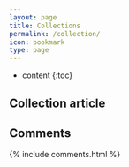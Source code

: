 ```yaml
---
layout: page
title: Collections
permalink: /collection/
icon: bookmark
type: page
---
```


* content
{:toc}

## Collection article


## Comments

{% include comments.html %}
